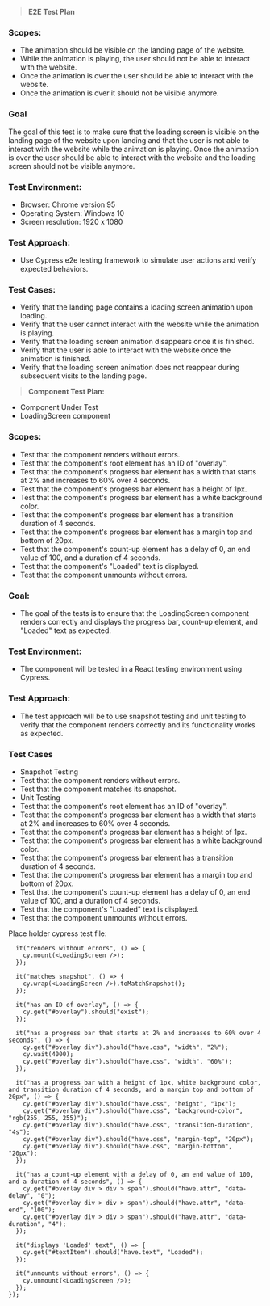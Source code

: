 > **E2E Test Plan**
### **Scopes:**
- The animation should be visible on the landing page of the website.
- While the animation is playing, the user should not be able to interact with the website.
- Once the animation is over the user should be able to interact with the website.
- Once the animation is over it should not be visible anymore.
### **Goal**
The goal of this test is to make sure that the loading screen is visible on the landing page of the website upon landing and that the user is not able to interact with the website while the animation is playing. Once the animation is over the user should be able to interact with the website and the loading screen should not be visible anymore.

### **Test Environment:**
- Browser: Chrome version 95
- Operating System: Windows 10
- Screen resolution: 1920 x 1080
### **Test Approach:**
- Use Cypress e2e testing framework to simulate user actions and verify expected behaviors.
### **Test Cases:**
- Verify that the landing page contains a loading screen animation upon loading.
- Verify that the user cannot interact with the website while the animation is playing.
- Verify that the loading screen animation disappears once it is finished.
- Verify that the user is able to interact with the website once the animation is finished.
- Verify that the loading screen animation does not reappear during subsequent visits to the landing page.


> **Component Test Plan:**
- Component Under Test
- LoadingScreen component

### **Scopes:**
- Test that the component renders without errors.
- Test that the component's root element has an ID of "overlay".
- Test that the component's progress bar element has a width that starts at 2% and increases to 60% over 4 seconds.
- Test that the component's progress bar element has a height of 1px.
- Test that the component's progress bar element has a white background color.
- Test that the component's progress bar element has a transition duration of 4 seconds.
- Test that the component's progress bar element has a margin top and bottom of 20px.
- Test that the component's count-up element has a delay of 0, an end value of 100, and a duration of 4 seconds.
- Test that the component's "Loaded" text is displayed.
- Test that the component unmounts without errors.
### **Goal:**
- The goal of the tests is to ensure that the LoadingScreen component renders correctly and displays the progress bar, count-up element, and "Loaded" text as expected.

### **Test Environment:**
- The component will be tested in a React testing environment using Cypress.

### **Test Approach:**
- The test approach will be to use snapshot testing and unit testing to verify that the component renders correctly and its functionality works as expected.

### **Test Cases**
- Snapshot Testing
- Test that the component renders without errors.
- Test that the component matches its snapshot.
- Unit Testing
- Test that the component's root element has an ID of "overlay".
- Test that the component's progress bar element has a width that starts at 2% and increases to 60% over 4 seconds.
- Test that the component's progress bar element has a height of 1px.
- Test that the component's progress bar element has a white background color.
- Test that the component's progress bar element has a transition duration of 4 seconds.
- Test that the component's progress bar element has a margin top and bottom of 20px.
- Test that the component's count-up element has a delay of 0, an end value of 100, and a duration of 4 seconds.
- Test that the component's "Loaded" text is displayed.
- Test that the component unmounts without errors.

Place holder cypress test file:
```describe("LoadingScreen Component", () => {
  it("renders without errors", () => {
    cy.mount(<LoadingScreen />);
  });

  it("matches snapshot", () => {
    cy.wrap(<LoadingScreen />).toMatchSnapshot();
  });

  it("has an ID of overlay", () => {
    cy.get("#overlay").should("exist");
  });

  it("has a progress bar that starts at 2% and increases to 60% over 4 seconds", () => {
    cy.get("#overlay div").should("have.css", "width", "2%");
    cy.wait(4000);
    cy.get("#overlay div").should("have.css", "width", "60%");
  });

  it("has a progress bar with a height of 1px, white background color, and transition duration of 4 seconds, and a margin top and bottom of 20px", () => {
    cy.get("#overlay div").should("have.css", "height", "1px");
    cy.get("#overlay div").should("have.css", "background-color", "rgb(255, 255, 255)");
    cy.get("#overlay div").should("have.css", "transition-duration", "4s");
    cy.get("#overlay div").should("have.css", "margin-top", "20px");
    cy.get("#overlay div").should("have.css", "margin-bottom", "20px");
  });

  it("has a count-up element with a delay of 0, an end value of 100, and a duration of 4 seconds", () => {
    cy.get("#overlay div > div > span").should("have.attr", "data-delay", "0");
    cy.get("#overlay div > div > span").should("have.attr", "data-end", "100");
    cy.get("#overlay div > div > span").should("have.attr", "data-duration", "4");
  });

  it("displays 'Loaded' text", () => {
    cy.get("#textItem").should("have.text", "Loaded");
  });

  it("unmounts without errors", () => {
    cy.unmount(<LoadingScreen />);
  });
});
```